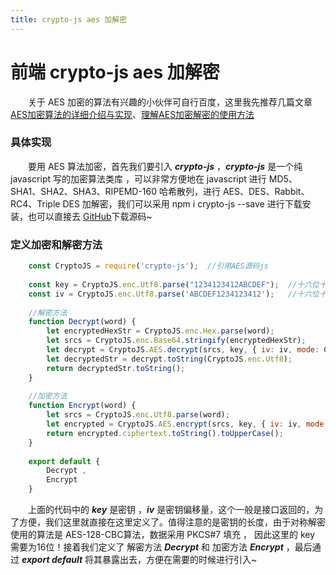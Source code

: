 ```yaml
---
title: crypto-js aes 加解密
--- 
```

# 前端 crypto-js aes 加解密
  
&emsp;&emsp;关于 AES 加密的算法有兴趣的小伙伴可自行百度，这里我先推荐几篇文章[AES加密算法的详细介绍与实现](https://blog.csdn.net/qq_28205153/article/details/55798628)、[理解AES加密解密的使用方法](https://blog.csdn.net/vieri_32/article/details/48345023)  
### 具体实现  
&emsp;&emsp;要用 AES 算法加密，首先我们要引入 ***crypto-js*** ，***crypto-js*** 是一个纯 javascript 写的加密算法类库 ，可以非常方便地在 javascript 进行 MD5、SHA1、SHA2、SHA3、RIPEMD-160 哈希散列，进行 AES、DES、Rabbit、RC4、Triple DES 加解密，我们可以采用 npm i crypto-js --save 进行下载安装，也可以直接去 [GitHub](https://github.com/brix/crypto-js)下载源码~  
### 定义加密和解密方法
```javascript
    const CryptoJS = require('crypto-js');  //引用AES源码js
    
    const key = CryptoJS.enc.Utf8.parse("1234123412ABCDEF");  //十六位十六进制数作为密钥
    const iv = CryptoJS.enc.Utf8.parse('ABCDEF1234123412');   //十六位十六进制数作为密钥偏移量
    
    //解密方法
    function Decrypt(word) {
        let encryptedHexStr = CryptoJS.enc.Hex.parse(word);
        let srcs = CryptoJS.enc.Base64.stringify(encryptedHexStr);
        let decrypt = CryptoJS.AES.decrypt(srcs, key, { iv: iv, mode: CryptoJS.mode.CBC, padding: CryptoJS.pad.Pkcs7 });
        let decryptedStr = decrypt.toString(CryptoJS.enc.Utf8);
        return decryptedStr.toString();
    }
    
    //加密方法
    function Encrypt(word) {
        let srcs = CryptoJS.enc.Utf8.parse(word);
        let encrypted = CryptoJS.AES.encrypt(srcs, key, { iv: iv, mode: CryptoJS.mode.CBC, padding: CryptoJS.pad.Pkcs7 });
        return encrypted.ciphertext.toString().toUpperCase();
    }
    
    export default {
        Decrypt ,
        Encrypt
    }
```  

&emsp;&emsp;上面的代码中的 ***key*** 是密钥 ，***iv*** 是密钥偏移量，这个一般是接口返回的，为了方便，我们这里就直接在这里定义了。值得注意的是密钥的长度，由于对称解密使用的算法是 AES-128-CBC算法，数据采用 PKCS#7 填充 ， 因此这里的 key 需要为16位！接着我们定义了 解密方法 ***Decrypt*** 和 加密方法 ***Encrypt*** ，最后通过 ***export default*** 将其暴露出去，方便在需要的时候进行引入~
  
 

